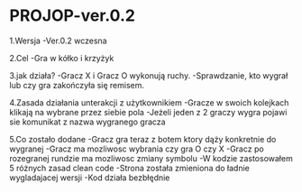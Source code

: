 # PROJOP-ver.0.2

1.Wersja
-Ver.0.2 wczesna



2.Cel
-Gra w kółko i krzyżyk



3.jak działa?
-Gracz X i Gracz O wykonują ruchy.
-Sprawdzanie, kto wygrał lub czy gra zakończyła się remisem.



4.Zasada działania unterakcji z użytkownikiem
-Gracze w swoich kolejkach klikają na wybrane przez siebie pola
-Jeżeli jeden z 2 graczy wygra pojawi sie komunikat z nazwa wygranego gracza

5.Co zostało dodane
-Gracz gra teraz z botem ktory dąży konkretnie do wygranej
-Gracz ma mozliwosc wybrania czy gra O czy X
-Gracz po rozegranej rundzie ma mozliwosc zmiany symbolu
-W kodzie zastosowałem 5 różnych zasad clean code
-Strona została zmieniona do ładnie wygladajacej wersji
-Kod działa bezbłędnie
